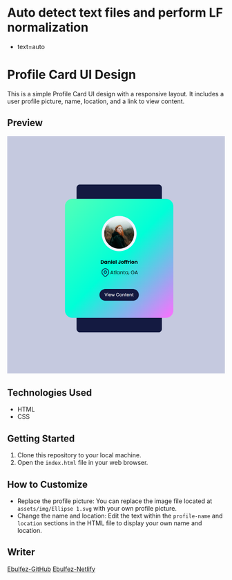 # Auto detect text files and perform LF normalization
* text=auto
# Profile Card UI Design

This is a simple Profile Card UI design with a responsive layout. It includes a user profile picture, name, location, and a link to view content.

## Preview

![Preview](https://github.com/ebulfez21/Profile-Card-UI-Design/blob/main/assets/img/readme.png)

## Technologies Used

- HTML
- CSS

## Getting Started

1. Clone this repository to your local machine.
2. Open the `index.html` file in your web browser.

## How to Customize

- Replace the profile picture: You can replace the image file located at `assets/img/Ellipse 1.svg` with your own profile picture.
- Change the name and location: Edit the text within the `profile-name` and `location` sections in the HTML file to display your own name and location.


## Writer

[Ebulfez-GitHub](https://github.com/ebulfez21/Profile-Card-UI-Design/tree/main)
[Ebulfez-Netlify](https://ebulfez-profile-card-ui-design.netlify.app/)